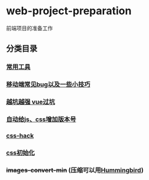# web-project-preparation

前端项目的准备工作

## 分类目录

### [常用工具](./常用工具/README.md)

### [移动端常见bug以及一些小技巧](./移动端常见bug以及一些小技巧/README.md)

### [越坑越强 vue过坑](./越坑越强%20vue过坑/README.md)

### [自动给js、css增加版本号](./自动给js、css增加版本号/README.md)

### [css-hack](./css-hack/README.md)

### [css初始化](./css初始化/README.md)

### ~~images-convert-min~~ (压缩可以用[Hummingbird](https://github.com/thunkli/hummingbird))